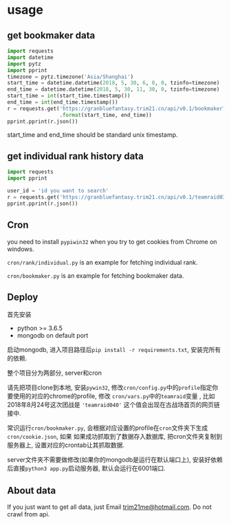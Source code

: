 # usage

## get bookmaker data

```python
import requests
import datetime
import pytz
import pprint
timezone = pytz.timezone('Asia/Shanghai')
start_time = datetime.datetime(2018, 5, 30, 6, 0, 0, tzinfo=timezone)
end_time = datetime.datetime(2018, 5, 30, 11, 30, 0, tzinfo=timezone)
start_time = int(start_time.timestamp())
end_time = int(end_time.timestamp())
r = requests.get('https://granbluefantasy.trim21.cn/api/v0.1/bookmaker?start={}&end={}'
                 .format(start_time, end_time))
pprint.pprint(r.json())
```

start_time and end_time should be standard unix timestamp.

## get individual rank history data

```python
import requests
import pprint

user_id = 'id you want to search'
r = requests.get('https://granbluefantasy.trim21.cn/api/v0.1/teamraid038/individual', {'user_id': user_id})
pprint.pprint(r.json())
```

## Cron

you need to install `pypiwin32` when you try to get cookies from Chrome on windows.

`cron/rank/individual.py` is an example for fetching individual rank.

`cron/bookmaker.py` is an example for fetching bookmaker data.

## Deploy

首先安装 
- python >= 3.6.5
- mongodb on default port

启动mongodb, 进入项目路径后`pip install -r requirements.txt`, 安装完所有的依赖.

整个项目分为两部分, server和cron

请先把项目clone到本地, 安装`pywin32`, 修改`cron/config.py`中的`profile`指定你要使用的对应的chrome的profile, 修改 `cron/vars.py`中的`teamraid`变量 , 比如2018年8月24号这次团战是 `'teamraid040'` 这个值会出现在古战场首页的网页链接中.

常识运行`cron/bookmaker.py`, 会根据对应设置的profile在`cron`文件夹下生成`cron/cookie.json`, 如果
 如果成功抓取到了数据存入数据库, 把cron文件夹复制到服务器上, 设置对应的crontab让其抓取数据.

 server文件夹不需要做修改(如果你的mongodb是运行在默认端口上), 安装好依赖后直接`python3 app.py`启动服务器, 默认会运行在6001端口.


## About data

If you just want to get all data, just Email [trim21me@hotmail.com](mailto:trim21me@hotmail.com). Do not crawl from api.
